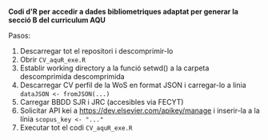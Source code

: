 **Codi d'R per accedir a dades bibliometriques adaptat per generar la secció B del curriculum AQU**

Pasos:
1. Descarregar tot el repositori i descomprimir-lo
2. Obrir `CV_aquR_exe.R`
3. Establir working directory a la funció setwd() a la carpeta descomprimida descomprimida
4. Descarregar CV perfil de la WoS en format JSON i carregar-lo a linia `dataJSON <- fromJSON(...)`
5. Carregar BBDD SJR i JRC (accesibles via FECYT)
6. Solicitar API kei a https://dev.elsevier.com/apikey/manage i inserir-la a la línia `scopus_key <- "..."`
7. Executar tot el codi `CV_aquR_exe.R`

